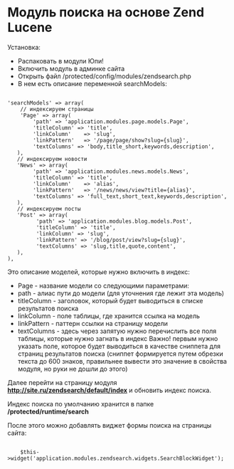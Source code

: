 Модуль поиска на основе Zend Lucene
===================================

Установка:

- Распаковать в модули Юпи!
- Включить модуль в админке сайта
- Открыть файл /protected/config/modules/zendsearch.php
- В нем есть описание переменной searchModels:

<pre><code class="php">
'searchModels' => array(
    // индексируем страницы
    'Page' => array(
        'path' => 'application.modules.page.models.Page',
        'titleColumn' => 'title',
        'linkColumn'	=> 'slug',
        'linkPattern'	=> '/page/page/show?slug={slug}',
        'textColumns' => 'body,title_short,keywords,description',
   ),
   // индексируем новости
   'News' => array(
        'path' => 'application.modules.news.models.News',
        'titleColumn' => 'title',
        'linkColumn'	=> 'alias',
        'linkPattern'	=> '/news/news/view?title={alias}',
        'textColumns' => 'full_text,short_text,keywords,description',
   ),
   // индексируем посты
   'Post' => array(
         'path' => 'application.modules.blog.models.Post',
         'titleColumn' => 'title',
         'linkColumn' => 'slug',
         'linkPattern' => '/blog/post/view?slug={slug}',
         'textColumns' => 'slug,title,quote,content',
   ),
),
</code></pre>


Это описание моделей, которые нужно включить в индекс:

- Page - название модели со следующими параметрами:
- path - алиас пути до модели (для уточнения где лежит эта модель)
- titleColumn - заголовок, который будет выводиться в списке результатов поиска
- linkColumn - поле таблицы, где хранится ссылка на модель
- linkPattern - паттерн ссылки на страницу модели
- textColumns - здесь через запятую нужно перечислить все поля таблицы, которые нужно загнать в индекс Важно! первым нужно указать поле, которое будет выводиться в качестве сниппета для страниц результатов поиска (сниппет формируется путем обрезки текста до 600 знаков, правильнее вывести это значение в свойства модуля, но руки не дошли до этого)

Далее перейти на страницу модуля **http://site.ru/zendsearch/default/index** и обновить индекс поиска.

Индекс поиска по умолчанию хранится в папке **/protected/runtime/search**


После этого можно добавлять виджет формы поиска на страницы сайта:
<pre><code class="php">
    $this->widget('application.modules.zendsearch.widgets.SearchBlockWidget');
</code></pre>
